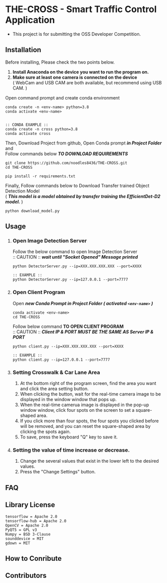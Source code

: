 # THE-CROSS - Smart Traffic Control Application

- This project is for submitting the OSS Developer Competition.

Installation
-----------------------

Before installing, Please check the two points below.   
1. **Install Anaconda on the device you want to run the program on.**   
2. **Make sure at least one camera is connected on the device**   
( WebCam and USB CAM are both available, but recommend using USB CAM. )   

   
Open command prompt and create conda environment
```
conda create -n <env-name> python=3.8
conda activate <env-name>


:: CONDA EXAMPLE ::
conda create -n cross python=3.8
conda activate cross
```

Then, Download Project from github, Open Conda prompt ***in Project Folder*** and   
Follow commands below ***TO DOWNLOAD REQUIREMENTS***
```
git clone https://github.com/noodles8436/THE-CROSS.git
cd THE-CROSS

pip install -r requirements.txt
```

Finally, Follow commands below to Download Transfer trained Object Detection Model   
( ***This model is a model obtained by transfer training the EfficientDet-D2 model.*** )

```
python download_model.py
```
Usage
-----------------------

 1. ### Open Image Detection Server   
    Follow the below command to open Image Detection Server   
    :: CAUTION :: ***wait until "Socket Opened" Message printed***
    ```
    python DetectorServer.py --ip=XXX.XXX.XXX.XXX --port=XXXX
    
    :: EXAMPLE ::
    python DetectorServer.py --ip=127.0.0.1 --port=7777
    ```
 2. ### Open Client Program
    Open ***new Conda Prompt in Project Folder ( activated `<env-name>` )***
    ```
    conda activate <env-name>
    cd THE-CROSS
    ```
    Follow below command **TO OPEN CLIENT PROGRAM**   
    :: CAUTION :: ***Client IP & PORT MUST BE THE SAME AS Server IP & PORT***
    ```
    python client.py --ip=XXX.XXX.XXX.XXX --port=XXXX
    
    :: EXAMPLE ::
    python client.py --ip=127.0.0.1 --port=7777
    ```
   
3. ### Setting Crosswalk & Car Lane Area
   1. At the bottom right of the program screen, find the area you want and click the area setting button.
   2. When clicking the button, wait for the real-time camera image to be displayed in the window window that pops up.
   3. When the real-time camerua image is displayed in the pop-up window window, click four spots on the screen to set a square-shaped area.
   4. If you click more than four spots, the four spots you clicked before will be removed, and you can reset the square-shaped area by clicking the spots again.
   5. To save, press the keyboard "Q" key to save it.

4. ### Setting the value of time increase or decrease.
   1. Change the several values that exist in the lower left to the desired values. 
   2. Press the "Change Settings" button.

FAQ
----------------------

Library License
----------------------
```
tensorflow = Apache 2.0   
tensorflow-hub = Apache 2.0   
OpenCV = Apache 2.0   
PyQT5 = GPL v3   
Numpy = BSD 3-Clause   
sounddevice = MIT   
gdown = MIT   
```

How to Conribute
----------------------

Contributors
----------------------
